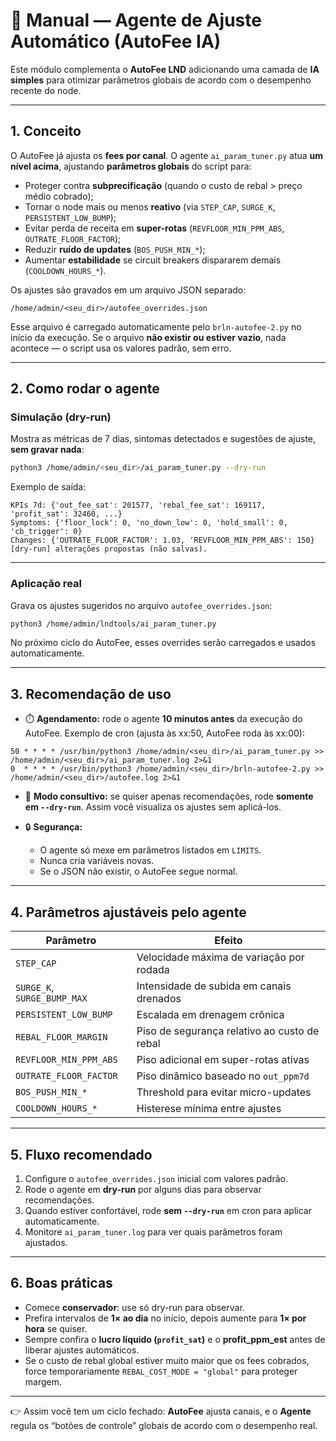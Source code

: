 # 📘 Manual — Agente de Ajuste Automático (AutoFee IA)

Este módulo complementa o **AutoFee LND** adicionando uma camada de **IA simples** para otimizar parâmetros globais de acordo com o desempenho recente do node.

---

## 1. Conceito

O AutoFee já ajusta os **fees por canal**.
O agente `ai_param_tuner.py` atua **um nível acima**, ajustando **parâmetros globais** do script para:

* Proteger contra **subprecificação** (quando o custo de rebal > preço médio cobrado);
* Tornar o node mais ou menos **reativo** (via `STEP_CAP`, `SURGE_K`, `PERSISTENT_LOW_BUMP`);
* Evitar perda de receita em **super-rotas** (`REVFLOOR_MIN_PPM_ABS`, `OUTRATE_FLOOR_FACTOR`);
* Reduzir **ruído de updates** (`BOS_PUSH_MIN_*`);
* Aumentar **estabilidade** se circuit breakers dispararem demais (`COOLDOWN_HOURS_*`).

Os ajustes são gravados em um arquivo JSON separado:

```
/home/admin/<seu_dir>/autofee_overrides.json
```

Esse arquivo é carregado automaticamente pelo `brln-autofee-2.py` no início da execução.
Se o arquivo **não existir ou estiver vazio**, nada acontece — o script usa os valores padrão, sem erro.

---

## 2. Como rodar o agente

### Simulação (dry-run)

Mostra as métricas de 7 dias, sintomas detectados e sugestões de ajuste, **sem gravar nada**:

```bash
python3 /home/admin/<seu_dir>/ai_param_tuner.py --dry-run
```

Exemplo de saída:

```
KPIs 7d: {'out_fee_sat': 201577, 'rebal_fee_sat': 169117, 'profit_sat': 32460, ...}
Symptoms: {'floor_lock': 0, 'no_down_low': 0, 'hold_small': 0, 'cb_trigger': 0}
Changes: {'OUTRATE_FLOOR_FACTOR': 1.03, 'REVFLOOR_MIN_PPM_ABS': 150}
[dry-run] alterações propostas (não salvas).
```

---

### Aplicação real

Grava os ajustes sugeridos no arquivo `autofee_overrides.json`:

```bash
python3 /home/admin/lndtools/ai_param_tuner.py
```

No próximo ciclo do AutoFee, esses overrides serão carregados e usados automaticamente.

---

## 3. Recomendação de uso

* ⏱️ **Agendamento:** rode o agente **10 minutos antes** da execução do AutoFee.
  Exemplo de cron (ajusta às xx:50, AutoFee roda às xx:00):

```cron
50 * * * * /usr/bin/python3 /home/admin/<seu_dir>/ai_param_tuner.py >> /home/admin/<seu_dir>/ai_param_tuner.log 2>&1
0  * * * * /usr/bin/python3 /home/admin/<seu_dir>/brln-autofee-2.py >> /home/admin/<seu_dir>/autofee.log 2>&1
```

* 👀 **Modo consultivo:** se quiser apenas recomendações, rode **somente em `--dry-run`**. Assim você visualiza os ajustes sem aplicá-los.

* 🔒 **Segurança:**

  * O agente só mexe em parâmetros listados em `LIMITS`.
  * Nunca cria variáveis novas.
  * Se o JSON não existir, o AutoFee segue normal.

---

## 4. Parâmetros ajustáveis pelo agente

| Parâmetro                   | Efeito                                       |
| --------------------------- | -------------------------------------------- |
| `STEP_CAP`                  | Velocidade máxima de variação por rodada     |
| `SURGE_K`, `SURGE_BUMP_MAX` | Intensidade de subida em canais drenados     |
| `PERSISTENT_LOW_BUMP`       | Escalada em drenagem crônica                 |
| `REBAL_FLOOR_MARGIN`        | Piso de segurança relativo ao custo de rebal |
| `REVFLOOR_MIN_PPM_ABS`      | Piso adicional em super-rotas ativas         |
| `OUTRATE_FLOOR_FACTOR`      | Piso dinâmico baseado no `out_ppm7d`         |
| `BOS_PUSH_MIN_*`            | Threshold para evitar micro-updates          |
| `COOLDOWN_HOURS_*`          | Histerese mínima entre ajustes               |

---

## 5. Fluxo recomendado

1. Configure o `autofee_overrides.json` inicial com valores padrão.
2. Rode o agente em **dry-run** por alguns dias para observar recomendações.
3. Quando estiver confortável, rode **sem `--dry-run`** em cron para aplicar automaticamente.
4. Monitore `ai_param_tuner.log` para ver quais parâmetros foram ajustados.

---

## 6. Boas práticas

* Comece **conservador**: use só dry-run para observar.
* Prefira intervalos de **1× ao dia** no início, depois aumente para **1× por hora** se quiser.
* Sempre confira o **lucro líquido (`profit_sat`)** e o **profit_ppm_est** antes de liberar ajustes automáticos.
* Se o custo de rebal global estiver muito maior que os fees cobrados, force temporariamente `REBAL_COST_MODE = "global"` para proteger margem.

---

👉 Assim você tem um ciclo fechado: **AutoFee** ajusta canais, e o **Agente** regula os “botões de controle” globais de acordo com o desempenho real.

